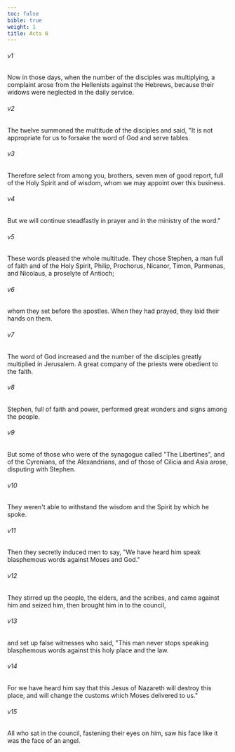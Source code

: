 ```yaml
---
toc: false
bible: true
weight: 1
title: Acts 6
---
```




###### v1 
Now in those days, when the number of the disciples was multiplying, a complaint arose from the Hellenists against the Hebrews, because their widows were neglected in the daily service. 

###### v2 
The twelve summoned the multitude of the disciples and said, "It is not appropriate for us to forsake the word of God and serve tables. 

###### v3 
Therefore select from among you, brothers, seven men of good report, full of the Holy Spirit and of wisdom, whom we may appoint over this business. 

###### v4 
But we will continue steadfastly in prayer and in the ministry of the word." 

###### v5 
These words pleased the whole multitude. They chose Stephen, a man full of faith and of the Holy Spirit, Philip, Prochorus, Nicanor, Timon, Parmenas, and Nicolaus, a proselyte of Antioch; 

###### v6 
whom they set before the apostles. When they had prayed, they laid their hands on them. 

###### v7 
The word of God increased and the number of the disciples greatly multiplied in Jerusalem. A great company of the priests were obedient to the faith. 

###### v8 
Stephen, full of faith and power, performed great wonders and signs among the people. 

###### v9 
But some of those who were of the synagogue called "The Libertines", and of the Cyrenians, of the Alexandrians, and of those of Cilicia and Asia arose, disputing with Stephen. 

###### v10 
They weren't able to withstand the wisdom and the Spirit by which he spoke. 

###### v11 
Then they secretly induced men to say, "We have heard him speak blasphemous words against Moses and God." 

###### v12 
They stirred up the people, the elders, and the scribes, and came against him and seized him, then brought him in to the council, 

###### v13 
and set up false witnesses who said, "This man never stops speaking blasphemous words against this holy place and the law. 

###### v14 
For we have heard him say that this Jesus of Nazareth will destroy this place, and will change the customs which Moses delivered to us." 

###### v15 
All who sat in the council, fastening their eyes on him, saw his face like it was the face of an angel.
